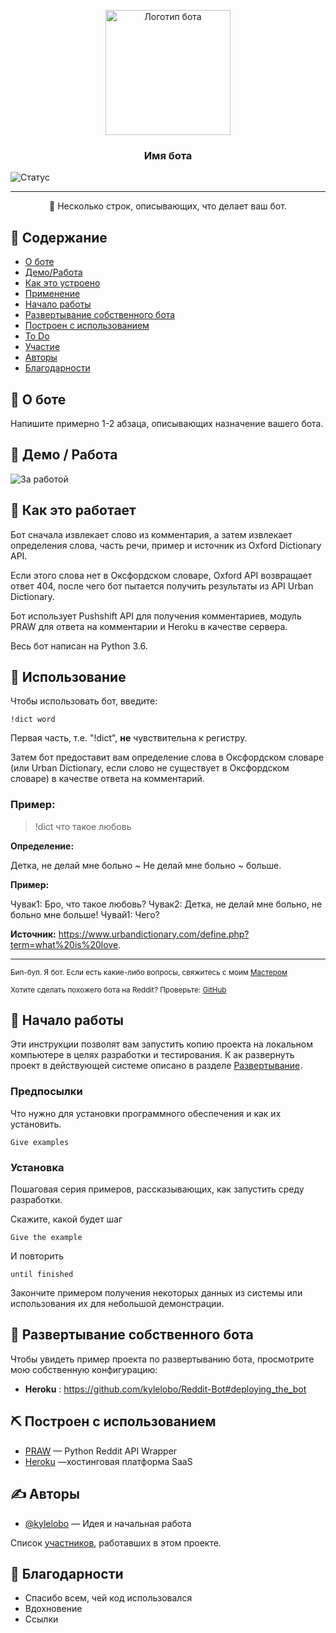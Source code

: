 <p align="center"><a href="" rel="noopener">  </a><img width="200px" height="200px" src="https://i.imgur.com/FxL5qM0.jpg" alt="Логотип бота"></p>

<h3 align="center">Имя бота</h3>

<div align="center">
</div>

[]()![Статус](https://img.shields.io/badge/status-active-success.svg)




---

<p align="center">🤖 Несколько строк, описывающих, что делает ваш бот.<br></p>

## 📝 Содержание

- [О боте](#about)
- [Демо/Работа](#demo)
- [Как это устроено](#working)
- [Применение](#usage)
- [Начало работы](#getting_started)
- [Развертывание собственного бота](#deployment)
- [Построен с использованием](#built_using)
- [To Do](../TODO.md)
- [Участие](../CONTRIBUTING.md)
- [Авторы](#authors)
- [Благодарности](#acknowledgement)

## 🧐 <a name="about">О боте</a>

Напишите примерно 1-2 абзаца, описывающих назначение вашего бота.

## 🎥 Демо / Работа<a name="demo"></a>

![За работой](https://media.giphy.com/media/20NLMBm0BkUOwNljwv/giphy.gif)

## 💭 Как это работает<a name="working"></a>

Бот сначала извлекает слово из комментария, а затем извлекает определения слова, часть речи, пример и источник из Oxford Dictionary API.

Если этого слова нет в Оксфордском словаре, Oxford API возвращает ответ 404, после чего бот пытается получить результаты из API Urban Dictionary.

Бот использует Pushshift API для получения комментариев, модуль PRAW для ответа на комментарии и Heroku в качестве сервера.

Весь бот написан на Python 3.6.

## 🎈 Использование<a name="usage"></a>

Чтобы использовать бот, введите:

```
!dict word
```

Первая часть, т.е. "!dict", **не** чувствительна к регистру.

Затем бот предоставит вам определение слова в Оксфордском словаре (или Urban Dictionary, если слово не существует в Оксфордском словаре) в качестве ответа на комментарий.

### Пример:

> !dict что такое любовь

**Определение:**

Детка, не делай мне больно ~ Не делай мне больно ~ больше.

**Пример:**

Чувак1: Бро, что такое любовь? Чувак2: Детка, не делай мне больно, не больно мне больше! Чувай1: Чего?

**Источник:** https://www.urbandictionary.com/define.php?term=what%20is%20love.

---

<sup>Бип-буп. Я бот. Если есть какие-либо вопросы, свяжитесь с моим <a href="https://www.reddit.com/message/compose/?to=PositivePlayer1&subject=/u/Wordbook_Bot">Мастером</a></sup>

<sup>Хотите сделать похожего бота на Reddit? Проверьте: <a href="https://github.com/kylelobo/Reddit-Bot">GitHub</a></sup>

## 🏁 Начало работы<a name="getting_started"></a>

Эти инструкции позволят вам запустить копию проекта на локальном компьютере в целях разработки и тестирования. К ак развернуть проект в действующей системе описано в разделе [Развертывание](#deployment).

### Предпосылки

Что нужно для установки программного обеспечения и как их установить.

```
Give examples
```

### Установка

Пошаговая серия примеров, рассказывающих, как запустить среду разработки.

Скажите, какой будет шаг

```
Give the example
```

И повторить

```
until finished
```

Закончите примером получения некоторых данных из системы или использования их для небольшой демонстрации.

## 🚀 Развертывание собственного бота<a name="deployment"></a>

Чтобы увидеть пример проекта по развертыванию бота, просмотрите мою собственную конфигурацию:

- **Heroku** : https://github.com/kylelobo/Reddit-Bot#deploying_the_bot

## ⛏️ Построен с использованием<a name="built_using"></a>

- [PRAW](https://praw.readthedocs.io/en/latest/) — Python Reddit API Wrapper
- [Heroku](https://www.heroku.com/) —хостинговая платформа SaaS

## ✍️ Авторы<a name="authors"></a>

- [@kylelobo](https://github.com/kylelobo) — Идея и начальная работа

Список [участников](https://github.com/kylelobo/The-Documentation-Compendium/contributors), работавших в этом проекте.

## 🎉 Благодарности<a name="acknowledgement"></a>

- Спасибо всем, чей код использовался
- Вдохновение
- Ссылки
